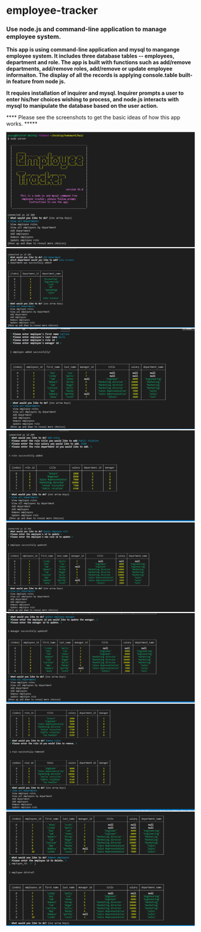 # employee-tracker
### Use node.js and command-line application to manage employee system.

__This app is using command-line application and mysql to mangange employee system. It includes three database tables -- employees, department and role. The app is built with functions such as add/remove departments, add/remove roles, add/remove or update employee informaiton. The display of all the records is applying console.table built-in feature from node js.__

**It requies installation of inquirer and mysql. Inquirer prompts a user to enter his/her choices wishing to process, and node.js interacts with mysql to manipulate the database based on the user action.**

**** Please see the screenshots to get the basic ideas of how this app works. *****

![logo](images/ssh1.png)
![logo](images/ssh2.png)
![logo](images/ssh3.png)
![logo](images/ssh4.png)
![logo](images/ssh5.png)
![logo](images/ss6.png)
![logo](images/ssh7.png)
![logo](images/ssh8.png)




